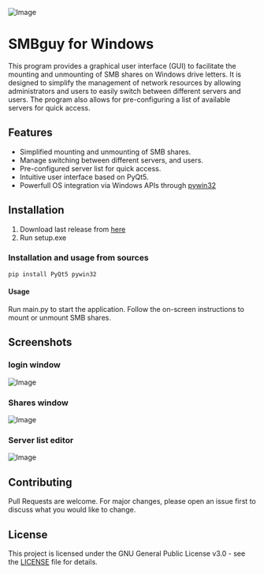 ![Image](https://i.imgur.com/KvVY2G6.png)
# SMBguy for Windows

This program provides a graphical user interface (GUI) to facilitate the mounting and unmounting of SMB shares on Windows drive letters. It is designed to simplify the management of network resources by allowing administrators and users to easily switch between different servers and users. The program also allows for pre-configuring a list of available servers for quick access.

## Features
- Simplified mounting and unmounting of SMB shares.
- Manage switching between different servers, and users.
- Pre-configured server list for quick access.
- Intuitive user interface based on PyQt5.
- Powerfull OS integration via Windows APIs through [pywin32](https://pypi.org/project/pywin32/)

        
## Installation

1. Download last release from [here](https://github.com/Redcat468/SMBguy/releases)
2. Run setup.exe

### Installation and usage from sources

```
pip install PyQt5 pywin32
```

#### Usage
Run main.py to start the application.
Follow the on-screen instructions to mount or unmount SMB shares.

## Screenshots

### login window 

![Image](https://i.imgur.com/ZDZq8ap.png)

### Shares window 

![Image](https://imgur.com/WJE5gFu.png)

### Server list editor

![Image](https://imgur.com/pxqPoII.png)


## Contributing
Pull Requests are welcome. For major changes, please open an issue first to discuss what you would like to change.

## License

This project is licensed under the GNU General Public License v3.0 - see the [LICENSE](LICENSE) file for details.


        
